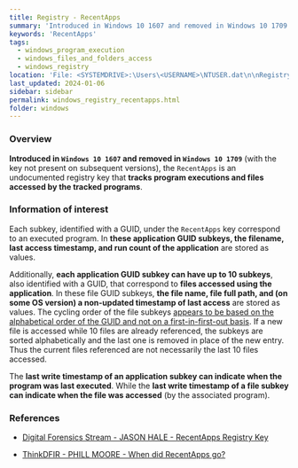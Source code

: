 ```yaml
---
title: Registry - RecentApps
summary: 'Introduced in Windows 10 1607 and removed in Windows 10 1709 (with the key not present on subsequent versions), the RecentApps is an undocumented registry key that tracks program executions and files accessed by the tracked programs.\n\nInformation of interest: filename, last access timestamp, and run count execution of the application.\n\nAdditionally, 10 files accessed by the application (not necessarily the last files accessed) are tracked. For each file, the file name and file full path are referenced and the last access timestamp can be deduced (from the last write timestamp of the associated registry key).'
keywords: 'RecentApps'
tags:
  - windows_program_execution
  - windows_files_and_folders_access
  - windows_registry
location: 'File: <SYSTEMDRIVE>:\Users\<USERNAME>\NTUSER.dat\n\nRegistry key:\nHKCU\SOFTWARE\Microsoft\Windows\CurrentVersion\Search\RecentApps\<GUID>'
last_updated: 2024-01-06
sidebar: sidebar
permalink: windows_registry_recentapps.html
folder: windows
---
```


### Overview

**Introduced in `Windows 10 1607` and removed in `Windows 10 1709`** (with the
key not present on subsequent versions), the `RecentApps` is an undocumented
registry key that **tracks program executions and files accessed by the tracked
programs**.

### Information of interest

Each subkey, identified with a GUID, under the `RecentApps` key correspond to
an executed program. In **these application GUID subkeys, the filename, last
access timestamp, and run count of the application** are stored as values.

Additionally, **each application GUID subkey can have up to 10 subkeys**, also
identified with a GUID, that correspond to **files accessed using the
application**. In these file GUID subkeys, **the file name, file full path, and
(on some OS version) a non-updated timestamp of last access** are stored as
values. The cycling order of the file subkeys [appears to be based on the
alphabetical order of the GUID and not on a first-in-first-out basis](https://df-stream.com/2017/10/recentapps/).
If a new file is accessed while 10 files are already referenced, the subkeys
are sorted alphabetically and the last one is removed in place of the new
entry. Thus the current files referenced are not necessarily the last 10 files
accessed.

The **last write timestamp of an application subkey can indicate when the
program was last executed**. While the **last write timestamp of a file subkey
can indicate when the file was accessed** (by the associated program).

### References

  - [Digital Forensics Stream - JASON HALE - RecentApps Registry Key](https://df-stream.com/2017/10/recentapps/)

  - [ThinkDFIR - PHILL MOORE - When did RecentApps go?](https://thinkdfir.com/2020/10/23/when-did-recentapps-go/)
